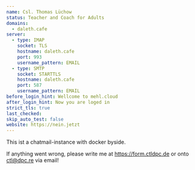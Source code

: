 ```yaml
---
name: Csl. Thomas Lüchow
status: Teacher and Coach for Adults
domains: 
  - daleth.cafe
server:
  - type: IMAP
    socket: TLS
    hostname: daleth.cafe
    port: 993
    username_pattern: EMAIL
  - type: SMTP
    socket: STARTTLS
    hostname: daleth.cafe
    port: 587
    username_pattern: EMAIL
before_login_hint: Wellcome to mehl.cloud
after_login_hint: Now you are loged in
strict_tls: true
last_checked: 
skip_auto_test: false
website: https://nein.jetzt
---
```

This ist a chatmail-instance with docker byside. 

If anything went wrong, please write me at https://form.ctldpc.de or onto ctl@dpc.re via email!
